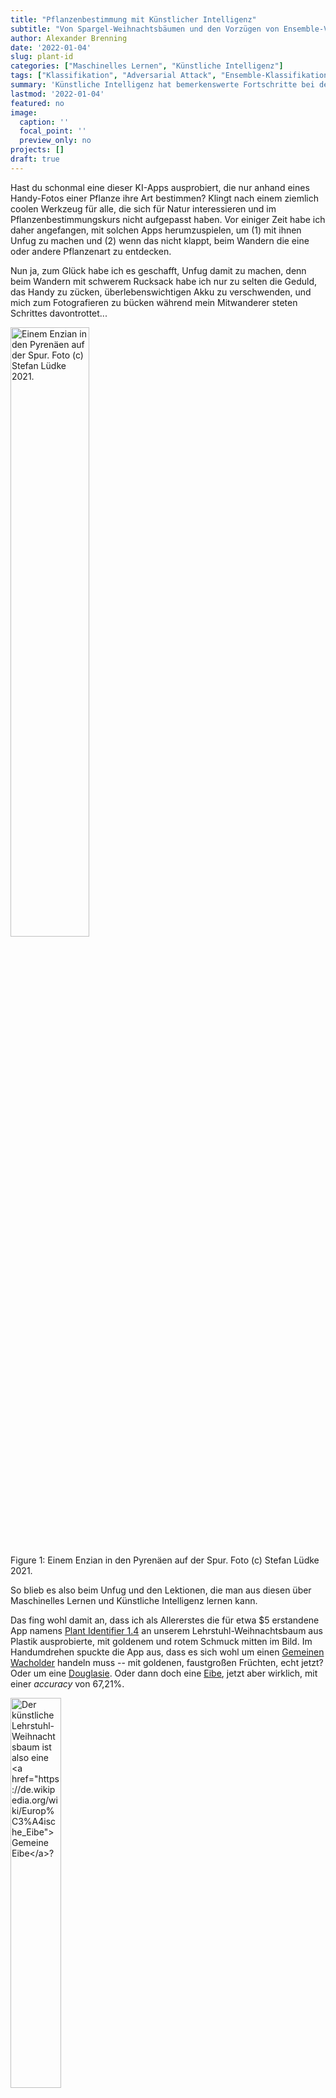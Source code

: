 ```yaml
---
title: "Pflanzenbestimmung mit Künstlicher Intelligenz"
subtitle: "Von Spargel-Weihnachtsbäumen und den Vorzügen von Ensemble-Vorhersagen im Maschinellen Lernen"
author: Alexander Brenning
date: '2022-01-04'
slug: plant-id
categories: ["Maschinelles Lernen", "Künstliche Intelligenz"]
tags: ["Klassifikation", "Adversarial Attack", "Ensemble-Klassifikation", "Pflanzenbestimmung"]
summary: 'Künstliche Intelligenz hat bemerkenswerte Fortschritte bei der Pflanzenbestimmung in Fotos gemacht. Doch was sagt sie zu meinem Weihnachtsbaum oder zu Plastikpflanzen in rumänischen Hotels?'
lastmod: '2022-01-04'
featured: no
image:
  caption: ''
  focal_point: ''
  preview_only: no
projects: []
draft: true
---
```

<script src="{{< blogdown/postref >}}index_files/kePrint/kePrint.js"></script>
<link href="{{< blogdown/postref >}}index_files/lightable/lightable.css" rel="stylesheet" />





Hast du schonmal eine dieser KI-Apps ausprobiert, die nur anhand eines Handy-Fotos einer Pflanze ihre Art bestimmen? Klingt nach einem ziemlich coolen Werkzeug für alle, die sich für Natur interessieren und im Pflanzenbestimmungskurs nicht aufgepasst haben. Vor einiger Zeit habe ich daher angefangen, mit solchen Apps herumzuspielen, um (1) mit ihnen Unfug zu machen und (2) wenn das nicht klappt, beim Wandern die eine oder andere Pflanzenart zu entdecken.

Nun ja, zum Glück habe ich es geschafft, Unfug damit zu machen, denn beim Wandern mit schwerem Rucksack habe ich nur zu selten die Geduld, das Handy zu zücken, überlebenswichtigen Akku zu verschwenden, und mich zum Fotografieren zu bücken während mein Mitwanderer steten Schrittes davontrottet...

<div class="figure">
<img src="figures/Enzian.jpg" alt="Einem Enzian in den Pyrenäen auf der Spur. Foto (c) Stefan Lüdke 2021." width="50%" />
<p class="caption">Figure 1: Einem Enzian in den Pyrenäen auf der Spur. Foto (c) Stefan Lüdke 2021.</p>
</div>

So blieb es also beim Unfug und den Lektionen, die man aus diesen über Maschinelles Lernen und Künstliche Intelligenz lernen kann.

Das fing wohl damit an, dass ich als Allererstes die für etwa $5 erstandene App namens [Plant Identifier 1.4](https://play.google.com/store/apps/details?id=org.plantidentification.plantidentifier&hl=en_US&gl=US) an unserem Lehrstuhl-Weihnachtsbaum aus Plastik ausprobierte, mit goldenem und rotem Schmuck mitten im Bild. Im Handumdrehen spuckte die App aus, dass es sich wohl um einen [Gemeinen Wacholder](https://de.wikipedia.org/wiki/Gemeiner_Wacholder) handeln muss -- mit goldenen, faustgroßen Früchten, echt jetzt? Oder um eine [Douglasie](https://de.wikipedia.org/wiki/Gew%C3%B6hnliche_Douglasie). Oder dann doch eine [Eibe](https://de.wikipedia.org/wiki/Europ%C3%A4ische_Eibe), jetzt aber wirklich, mit einer *accuracy* von 67,21%.


<div class="figure">
<img src="figures/lehrstuhl/Gemeine_Eibe_reduced.png" alt="Der künstliche Lehrstuhl-Weihnachtsbaum ist also eine &lt;a href=&quot;https://de.wikipedia.org/wiki/Europ%C3%A4ische_Eibe&quot;&gt;Gemeine Eibe&lt;/a&gt;?" width="40%" />
<p class="caption">Figure 2: Der künstliche Lehrstuhl-Weihnachtsbaum ist also eine <a href="https://de.wikipedia.org/wiki/Europ%C3%A4ische_Eibe">Gemeine Eibe</a>?</p>
</div>


Mit der Zeit kamen Versuche an Plastikpflanzen in rumänischen Hotels dazu -- z.B. einem prächtigen [Madeira-Natternkopf](https://de.wikipedia.org/wiki/Madeira-Natternkopf) (accuracy: 77,52%, wow!), jedenfalls behauptete das die App.

<!--
<img src="figures/hotel/Madeira-Natternkopf_reduced.png" width="40%" />
-->


Erst nach den Weihnachtstagen 2021 packte mich jedoch ein wenig wissenschaftlicher Ehrgeiz und ich sah mir die Fähigkeiten der App ein bisschen systematischer an... anhand unseres dekorierten Weihnachtsbaums, einer **Nordmann-Tanne**.

Um bei allem Jux fair zu sein, sei gleich hier angemerkt: Ich bin eigentlich begeistert von dieser App und anderen, die ich nur mal kurz ausprobiert habe, namentlich [Flora Incognita](https://play.google.com/store/apps/details?id=com.floraincognita.app.floraincognita&hl=de&gl=US) von der TU Ilmenau und [PlantNet](https://play.google.com/store/apps/details?id=org.plantnet&hl=de&gl=US) von einem französischen Forschungskonsortium. Sie alle liefern erstaunlich gute Ergebnisse. Ich beschränke mich hier aber auf [Plant Identifier 1.4](https://play.google.com/store/apps/details?id=org.plantidentification.plantidentifier&hl=en_US&gl=US) für Android von TAPCURATE, weil es irre einfach zu bedienen ist: Foto machen, fertig. Für die Bedienung der PlantNet-App bin ich dagegen offenbar zu doof, und Flora Incognita ist mir zu akademisch: ich hätte im Gelände keine Lust, in einen Dornbusch hineinzukriechen, um seine Rinde bildfüllend zu fotografieren, und zwar bitte auf Brusthöhe. (Okay, ich glaube das könnte man überspringen.) Eine aktuelle Übersicht über ähnliche Apps gibt es bei [lifewise.com](https://www.lifewire.com/best-plant-identification-apps-5083625).

### Eine semi-wissenschaftliche Analyse

Also, jetzt zur semi-wissenschaftlichen Inspektion von Plant Identifier 1.4 zur Identifikation einer Nordmann-Tanne unter realen Geländegerödel-Bedingungen im nachweihnachtlichen Wohnzimmer. Hierzu gehören durchwachsene Beleuchtungsverhältnisse (Lichterkette an, draußen dunkel; Lichterkette aus, Sonne scheint rein), variierende Motive (Kugeln, Engel, ... und äh... ja, auch Zweige und Stamm). Das klingt zunächst unfair, aber wer schonmal in einem echten, dichten Waldbestand war, der weiß, dass dort Zweige von Nachbarbäumen hineinragen können, Unterwuchs, Vogelnester, Stacheldrahtzaun. Auch hat sich die App nie über die Qualität meiner Bilder beschwert -- also muss sie auch mit meinen suboptimalen Studienbedingungen zurechtkommen.

{{% callout warning %}}

Hilfe! Mein Weihnachtsbaum ist ein Feder-Spargel!

{{% /callout %}}

So nahm ich also unter den fragenden Blicken meiner Familie nach und nach 69 Fotos dieser stolzen Nordmann-Tanne (Abies nordmanniana) auf, und sieh da: es handelt sich in Wirklichkeit um einen [Feder-Spargel](https://de.wikipedia.org/wiki/Feder-Spargel). Nein, [Granatapfel](https://de.wikipedia.org/wiki/Granatapfel). Oder doch eine peruanische [Cantuta](https://de.wikipedia.org/wiki/Cantua_buxifolia)? Vielleicht eine Japanische [Stechpalme](https://de.wikipedia.org/wiki/Stechpalmen) oder eine neukaledonische [Araukarien-Art](https://de.wikipedia.org/wiki/Araukarien)? All das wurde auch ausgespuckt, doch allen voran die Nordmann-Tanne (48%) und die ähnliche (aber in Deutschland nur selten als Weihnachtsbaum genutzte) Edel-Tanne (25%).

<img src="figures/Federspargel-Granatapfel.png" width="70%" />

Hier eine Übersicht aller Ergebnisse für die dekorierte Nordmann-Tanne:

<table>
 <thead>
  <tr>
   <th style="text-align:left;"> Art laut App </th>
   <th style="text-align:right;"> Häufigkeit </th>
   <th style="text-align:right;"> Mittlere <i>accuracy</i> </th>
   <th style="text-align:right;"> Maximale <i>accuracy</i> </th>
  </tr>
 </thead>
<tbody>
  <tr>
   <td style="text-align:left;"> <a href="https://de.wikipedia.org/wiki/Nordmann-Tanne">Nordmann-Tanne (<i>Abies nordmanniana</i>)</a> </td>
   <td style="text-align:right;"> 33 </td>
   <td style="text-align:right;"> 37.32 </td>
   <td style="text-align:right;"> 70.41 </td>
  </tr>
  <tr>
   <td style="text-align:left;"> <a href="https://de.wikipedia.org/wiki/Edel-Tanne">Edel-Tanne (<i>Abies procera</i>)</a> </td>
   <td style="text-align:right;"> 17 </td>
   <td style="text-align:right;"> 34.16 </td>
   <td style="text-align:right;"> 62.74 </td>
  </tr>
  <tr>
   <td style="text-align:left;"> <a href="https://de.wikipedia.org/wiki/Hinoki-Scheinzypresse">Hinoki-Scheinzypresse (<i>Chamaecyparis obtusa</i>)</a> </td>
   <td style="text-align:right;"> 6 </td>
   <td style="text-align:right;"> 29.22 </td>
   <td style="text-align:right;"> 53.07 </td>
  </tr>
  <tr>
   <td style="text-align:left;"> <a href="https://de.wikipedia.org/wiki/Neuguinea-Araukarie">Neuguinea-Araukarie (<i>Araucaria cunninghamii</i>)</a> </td>
   <td style="text-align:right;"> 2 </td>
   <td style="text-align:right;"> 34.42 </td>
   <td style="text-align:right;"> 41.32 </td>
  </tr>
  <tr>
   <td style="text-align:left;"> <a href="https://de.wikipedia.org/wiki/Araucaria_columnaris">Araucaria columnaris (<i>Araucaria columnaris</i>)</a> </td>
   <td style="text-align:right;"> 2 </td>
   <td style="text-align:right;"> 13.62 </td>
   <td style="text-align:right;"> 25.65 </td>
  </tr>
  <tr>
   <td style="text-align:left;"> <a href="https://de.wikipedia.org/wiki/Feder-Spargel">Feder-Spargel (<i>Asparagus setaceus</i>)</a> </td>
   <td style="text-align:right;"> 1 </td>
   <td style="text-align:right;"> 32.44 </td>
   <td style="text-align:right;"> 32.44 </td>
  </tr>
  <tr>
   <td style="text-align:left;"> <a href="https://de.wikipedia.org/wiki/Pracht-Tanne">Pracht-Tanne (<i>Abies magnifica</i>)</a> </td>
   <td style="text-align:right;"> 1 </td>
   <td style="text-align:right;"> 35.77 </td>
   <td style="text-align:right;"> 35.77 </td>
  </tr>
  <tr>
   <td style="text-align:left;"> <a href="https://de.wikipedia.org/wiki/Granatapfel">Granatalpfel (<i>Punica granatum</i>)</a> </td>
   <td style="text-align:right;"> 1 </td>
   <td style="text-align:right;"> 40.28 </td>
   <td style="text-align:right;"> 40.28 </td>
  </tr>
  <tr>
   <td style="text-align:left;"> <a href="https://de.wikipedia.org/wiki/Cantua_buxifolia">Cantua (<i>Cantua buxifolia</i>)</a> </td>
   <td style="text-align:right;"> 1 </td>
   <td style="text-align:right;"> 41.97 </td>
   <td style="text-align:right;"> 41.97 </td>
  </tr>
  <tr>
   <td style="text-align:left;"> <a href="https://de.wikipedia.org/wiki/Zimmertanne">Norfolk-Tanne (<i>Araucaria heterophylla</i>)</a> </td>
   <td style="text-align:right;"> 1 </td>
   <td style="text-align:right;"> 13.84 </td>
   <td style="text-align:right;"> 13.84 </td>
  </tr>
  <tr>
   <td style="text-align:left;"> <a href="https://de.wikipedia.org/wiki/Beschuppter_Wacholder">Beschuppter Wacholder (<i>Juniperus squamata</i>)</a> </td>
   <td style="text-align:right;"> 1 </td>
   <td style="text-align:right;"> 17.17 </td>
   <td style="text-align:right;"> 17.17 </td>
  </tr>
  <tr>
   <td style="text-align:left;"> <a href="https://de.wikipedia.org/wiki/Stechpalmen">Japanische Stechpalme (<i>Ilex crenata</i>)</a> </td>
   <td style="text-align:right;"> 1 </td>
   <td style="text-align:right;"> 21.46 </td>
   <td style="text-align:right;"> 21.46 </td>
  </tr>
  <tr>
   <td style="text-align:left;"> <a href="https://de.wikipedia.org/wiki/Purpur-Tanne">Purpur-Tanne (<i>Abies amabilis</i>)</a> </td>
   <td style="text-align:right;"> 1 </td>
   <td style="text-align:right;"> 56.42 </td>
   <td style="text-align:right;"> 56.42 </td>
  </tr>
  <tr>
   <td style="text-align:left;"> <a href="https://de.wikipedia.org/wiki/Europ%C3%A4ische_Eibe">Gemeine Eibe (<i>Taxus baccata</i>)</a> </td>
   <td style="text-align:right;"> 1 </td>
   <td style="text-align:right;"> 24.40 </td>
   <td style="text-align:right;"> 24.40 </td>
  </tr>
</tbody>
</table>

### *Adversarial attacks*

Wie würde es weitergehen, wenn ich weiter drauf los fotografieren würde? Oder wenn ich ein bisschen mit dem Schmuck spielen würde? Würde irgendwann auch mal ein Foto als Säulenkaktus oder als Gänseblümchen klassifiziert werden? Kann ich das vielleicht sogar durch gezielte, kaum erkennbare Bildmanipulation herbeiführen?

Vielleicht. So etwas nennt man in der KI-Forschung eine **_adversarial attack_**, also einen "feindlichen Angriff".

{{% callout warning %}}

Hausaufgabe: Eine _adversarial attack_ auf die Plant-Identifier-App durchführen, durch die der Weihnachtsbaum als Säulenkaktus oder Gänseblümchen klassifiziert wird.

{{% /callout %}}


### Fluch und Segen von Kontextinformationen in der KI

Ob der Weihnachtsbaum-Schmuck nun dabei behilflich oder eher hinderlich war, ausgerechnet zwei Weihnachtsbaumarten so weit oben zu platzieren, lässt sich nur spekulieren. Für eine Gegenprobe ohne Schmuck ist es leider inzwischen zu spät.

Manche Apps verwenden übrigens auch Kontextinformationen wie zum Beispiel den Standort, um bei Wildpflanzen exotische Arten auszuschließen. Allerdings besteht dabei die Gefahr, eingeschleppte Pflanzen nicht zu erkennen, weil das KI-System sie hier nicht erwartet -- das kann natürlich auch uns Menschen passieren. Solche potenziell nützlichen Informationen über die *a priori*-Wahrscheinlichkeit einer Art in einem bestimmten Kontext können also auch den Blick auf Neues versperren und sind somit ein zweischneidiges Schwert: sie sind Wissensvorsprung und Vorurteil zugleich.


### Mit Ensemble-Methoden Klassifikationen verbessern

Nun waren die mit nur einem Foto erzielten Ergebnisse schon sehr ermutigend, auch wenn die Fehlklassifikationen reichlich Anlass zu Spott geben. Lässt sich die Klassifikation verbessern, indem man die Ergebnisse mehrerer Fotos kombiniert? Welche Strategie ist am erfolgreichsten?

Ein im Maschinellen Lernen verwendeter Ansatz besteht darin, auf der Grundlage mehrerer Klassifikationsergebnisse eine Mehrheitsentscheidung zu treffen. Diese Strategie ist die Grundlage äußerst erfolgreicher Verfahren wie des 2001 von Leo Breiman entwickelten *Random Forest*. Doch anstelle eines reinen Mehrheitsentscheids wäre es auch denkbar, die einzelnen Klassifikationsergebnisse nach ihrer Qualität (*accuracy*) zu gewichten, uneindeutige Fotos somit weniger stark zu berücksichtigen. Und schließlich könnte man auch einfach diejenige Klassifikation auswählen, die die höchste *accuracy* erzielt hat ("Maximalselektion").

Mit der Weihnachtsbaum-Bilddatenbank lassen sich diese Strategien vergleichen: Wir ziehen zufällig z.B. fünf Fotos (bzw. deren Klassifikationsergebnisse) aus der Datenbank und treffen einen Mehrheitsentscheid nach der gewählten Methode. Das wiederholen wir viele (hier: 2000) Male und berechnen, wie oft beim Mehrheitsentscheid "Nordmann-Tanne" herauskommt:

<div class="figure">
<img src="{{< blogdown/postref >}}index_files/figure-html/unnamed-chunk-6-1.png" alt="Zunahme der Klassifikationsgüte mit zunehmender Anzahl verwendeter Fotos für unterschiedliche Ensemble-Verfahren." width="80%" />
<p class="caption">Figure 3: Zunahme der Klassifikationsgüte mit zunehmender Anzahl verwendeter Fotos für unterschiedliche Ensemble-Verfahren.</p>
</div>

Mit nur fünf Fotos lassen sich somit beachtliche Verbesserungen erzielen. Wenn unsere App in der Lage wäre, aus einer Videosequenz eine Reihe unterschiedlicher Fotos der gleichen Pflanze zu extrahieren, könnte man mühelos 10 oder 20 Fotos von unterschiedlichen Pflanzenteilen aufnehmen und damit zumindest bei meinem Weihnachtsbaum eine Erfolgsquote von 90% erzielen.
Gewichtete und ungewichtete Mehrheitsentscheide sind dabei vielversprechender als die Maximalselektion.

Diese Strategien lassen noch weiter perfektionieren -- so fordern manche Apps Fotos bestimmter Pflanzenteile (z.B. Blätter, Stamm, Blüte) oder der Wuchsform an, wodurch mit einer geringeren Anzahl Fotos (und größerer Sorgfalt) bessere Ergebnisse erzielt werden.


## Was haben wir gelernt?

- KI-basierte Apps zur Pflanzenbestimmung in Fotos sind erstaunlich erfolgreich.
- Dennoch: Es kann auch Unfug herauskommen. Ob ich es wohl schaffe, einen Weihnachtsbaum als Gänseblümchen klassifiziert zu bekommen (*adversarial attack*)?
- Eine Ensemble-Klassifikation mit Hilfe mehrerer Aufnahmen würde die Genauigkeit erheblich verbessern.
- Die Einbeziehung von Kontextinformationen, z.B. Standortdaten, ist ein zweischneidiges Schwert: Vorwissen oder Vorurteil?


<img src="https://vg09.met.vgwort.de/na/b9e5f50f04f94c6db5096da4e69d8546" width="1" height="1" alt="">


## Weiterführende Links und Literatur

Über die von mir genutzte App [Plant Identifier](https://plantidentificationapp.wordpress.com/) gibt es leider nur wenige Hintergrundinfos, aber...:
- [PlantNet](https://plantnet.org/en/2018/08/01/a-book-to-thank-you-and-to-advance-research/) ist eine hervorragende App und Web-Plattform für die Pflanzenbestimmung mit KI. Einen Überblick über die Architektur von PlantNet gibt ein Artikel von [Affouard et al. (2017) in ICLR](https://openreview.net/pdf?id=HJVJpENFg).
- Aus PlantNet ist eine [Buchpublikation](https://link.springer.com/book/10.1007/978-3-319-76445-0#toc) hervorgegangen, die die wissenschaftlichen Hintergründe im Detail darstellt, etwa in [diesem Kapitel](https://link.springer.com/chapter/10.1007/978-3-319-76445-0_8).
